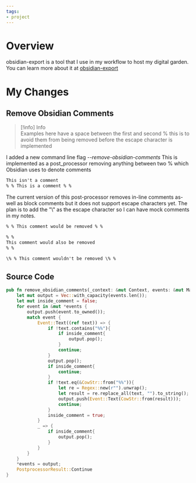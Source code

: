 ```yaml
---
tags:
- project
---
```


# Overview

obsidian-export is a tool that I use in my workflow to host my digital garden. You can learn more about it at [obsidian-export](../08%20-%20Tech%20I%20Use/Obsidian/obsidian-export.md)

# My Changes

## Remove Obsidian Comments

 > 
 > \[!info\] Info  
 > Examples here have a space between the first and second % this is to avoid them from being removed before the escape character is implemented

I added a new command line flag *--remove-obsidian-comments* This is implemented as a post_processor removing anything between two % which Obsidian uses to denote comments

````md
This isn't a comment
% % This is a comment % %
````

The current version of this post-processor removes in-line comments as-well as block comments but it does not support escape characters yet. The plan is to add the "\\" as the escape character so I can have mock comments in my notes. 

````md
% % This comment would be removed % %

% %
This comment would also be removed 
% %

\% % This comment wouldn't be removed \% %
````

## Source Code

````rust
pub fn remove_obsidian_comments(_context: &mut Context, events: &mut MarkdownEvents) -> PostprocessorResult {  
    let mut output = Vec::with_capacity(events.len());  
    let mut inside_comment = false;  
    for event in &mut *events {  
        output.push(event.to_owned());  
        match event {  
            Event::Text((ref text)) => {  
                if !text.contains("%%"){  
                    if inside_comment{  
                        output.pop();  
                    }                    
                    continue;  
                }  
                output.pop();  
                if inside_comment{  
                    continue;  
                }  
                if !text.eq(&CowStr::from("%%")){  
                    let re = Regex::new(r"").unwrap();  
                    let result = re.replace_all(text, "").to_string();  
                    output.push(Event::Text(CowStr::from(result)));  
                    continue;  
                }  
                inside_comment = true;  
            }            
            _ => {  
                if inside_comment{  
                    output.pop();  
                }
            }
        }
    }  
    *events = output;  
    PostprocessorResult::Continue  
}
````
